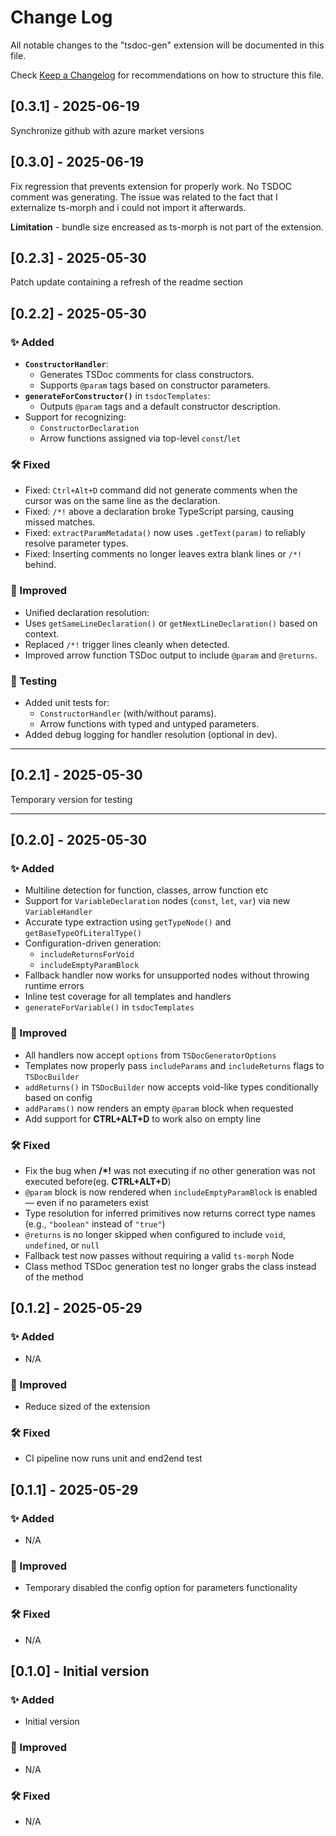 # Change Log

All notable changes to the "tsdoc-gen" extension will be documented in this file.

Check [Keep a Changelog](http://keepachangelog.com/) for recommendations on how to structure this file.

## [0.3.1] - 2025-06-19

Synchronize github with azure market versions

## [0.3.0] - 2025-06-19

Fix regression that prevents extension for properly work. No TSDOC comment was generating.
The issue was related to the fact that I externalize ts-morph and i could not import it afterwards.

**Limitation** - bundle size encreased as ts-morph is not part of the extension.

## [0.2.3] - 2025-05-30

Patch update containing a refresh of the readme section

## [0.2.2] - 2025-05-30

### ✨ Added

- **`ConstructorHandler`**:
  - Generates TSDoc comments for class constructors.
  - Supports `@param` tags based on constructor parameters.
- **`generateForConstructor()`** in `tsdocTemplates`:
  - Outputs `@param` tags and a default constructor description.
- Support for recognizing:
  - `ConstructorDeclaration`
  - Arrow functions assigned via top-level `const`/`let`

### 🛠️ Fixed

- Fixed: `Ctrl+Alt+D` command did not generate comments when the cursor was on the same line as the declaration.
- Fixed: `/*!` above a declaration broke TypeScript parsing, causing missed matches.
- Fixed: `extractParamMetadata()` now uses `.getText(param)` to reliably resolve parameter types.
- Fixed: Inserting comments no longer leaves extra blank lines or `/*!` behind.

### 🧹 Improved

- Unified declaration resolution:
- Uses `getSameLineDeclaration()` or `getNextLineDeclaration()` based on context.
- Replaced `/*!` trigger lines cleanly when detected.
- Improved arrow function TSDoc output to include `@param` and `@returns`.

### 🧪 Testing

- Added unit tests for:
  - `ConstructorHandler` (with/without params).
  - Arrow functions with typed and untyped parameters.
- Added debug logging for handler resolution (optional in dev).

---

## [0.2.1] - 2025-05-30

Temporary version for testing

---

## [0.2.0] - 2025-05-30

### ✨ Added

- Multiline detection for function, classes, arrow function etc
- Support for `VariableDeclaration` nodes (`const`, `let`, `var`) via new `VariableHandler`
- Accurate type extraction using `getTypeNode()` and `getBaseTypeOfLiteralType()`
- Configuration-driven generation:
  - `includeReturnsForVoid`
  - `includeEmptyParamBlock`
- Fallback handler now works for unsupported nodes without throwing runtime errors
- Inline test coverage for all templates and handlers
- `generateForVariable()` in `tsdocTemplates`

### 🧹 Improved

- All handlers now accept `options` from `TSDocGeneratorOptions`
- Templates now properly pass `includeParams` and `includeReturns` flags to `TSDocBuilder`
- `addReturns()` in `TSDocBuilder` now accepts void-like types conditionally based on config
- `addParams()` now renders an empty `@param` block when requested
- Add support for **CTRL+ALT+D** to work also on empty line

### 🛠️ Fixed

- Fix the bug when **/\*!** was not executing if no other generation was not executed before(eg. **CTRL+ALT+D**)
- `@param` block is now rendered when `includeEmptyParamBlock` is enabled — even if no parameters exist
- Type resolution for inferred primitives now returns correct type names (e.g., `"boolean"` instead of `"true"`)
- `@returns` is no longer skipped when configured to include `void`, `undefined`, or `null`
- Fallback test now passes without requiring a valid `ts-morph` Node
- Class method TSDoc generation test no longer grabs the class instead of the method

## [0.1.2] - 2025-05-29

### ✨ Added

- N/A

### 🧹 Improved

- Reduce sized of the extension

### 🛠️ Fixed

- CI pipeline now runs unit and end2end test

## [0.1.1] - 2025-05-29

### ✨ Added

- N/A

### 🧹 Improved

- Temporary disabled the config option for parameters functionality

### 🛠️ Fixed

- N/A

## [0.1.0] - Initial version

### ✨ Added

- Initial version

### 🧹 Improved

- N/A

### 🛠️ Fixed

- N/A
